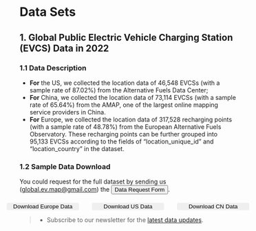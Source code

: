 # Data Sets

## 1. Global Public Electric Vehicle Charging Station (EVCS) Data in 2022
### 1.1 Data Description
- **For** the US, we collected the location data of 46,548 EVCSs (with a sample rate of 87.02%) from the Alternative Fuels Data Center; 
- **For** China, we collected the location data of 73,114 EVCSs (with a sample rate of 65.64%) from the AMAP, one of the largest online mapping service providers in China. 
- **For** Europe, we collected the location data of 317,528 recharging points (with a sample rate of 48.78%) from the European Alternative Fuels Observatory. These recharging points can be further grouped into 95,133 EVCSs according to the fields of “location_unique_id” and “location_country” in the dataset. 
 

### 1.2 Sample Data Download

You could request for the full dataset by sending us (global.ev.map@gmail.com) the <a><button onclick="window.open('./ApplicationForm.docx')">Data Request Form</button></a>.

<div class="row">
    <div class="col-md-4">
        <button @click="downloadeu" class="btn btn-primary">Download Europe Data</button>
    </div>
    <div class="col-md-4">
        <button @click="downloadus" class="btn btn-primary">Download US Data</button>
    </div>
    <div class="col-md-4">
        <button @click="downloadcn" class="btn btn-primary">Download CN Data</button>
    </div>
</div>

> - Subscribe to our newsletter for the [latest data updates](https://follow.it/global-ev-data-initiative?leanpub).



<script setup>
    // import { data as eu } from '@/loader/eu.data.js';
    // import { data as us } from '@/loader/us.data.js';
    // import { data as cn } from '@/loader/cn.data.js';

    import { data } from '@/loader/csv.data.js';

    const { eu, us, cn } = data; // data from csv

    // donwload data as csv
    const downloadeu = () => {
        const data = eu.map(item => Object.values(item).join(',')).join('\n');
        const blob = new Blob([data], { type: 'text/plain' });
        const url = window.URL.createObjectURL(blob);
        const a = document.createElement('a');
        a.href = url;
        a.download = 'europe.csv';
        a.click();
    }

    const downloadus = () => {
        const data = us.map(item => Object.values(item).join(',')).join('\n');
        const blob = new Blob([data], { type: 'text/plain' });
        const url = window.URL.createObjectURL(blob);
        const a = document.createElement('a');
        a.href = url;
        a.download = 'us.csv';
        a.click();
    }

    const downloadcn = () => {
        const data = cn.map(item => Object.values(item).join(',')).join('\n');
        const blob = new Blob([data], { type: 'text/plain' });
        const url = window.URL.createObjectURL(blob);
        const a = document.createElement('a');
        a.href = url;
        a.download = 'cn.csv';
        a.click();
    }





    // const downloadeu = () => {
    //     const data = JSON.stringify(eu);
    //     const blob = new Blob([data], { type: 'text/plain' });
    //     const url = window.URL.createObjectURL(blob);
    //     const a = document.createElement('a');
    //     a.href = url;
    //     a.download = 'eu.data.json';
    //     a.click();
    // }

    // const downloadus = () => {
    //     const data = JSON.stringify(us);
    //     const blob = new Blob([data], { type: 'text/plain' });
    //     const url = window.URL.createObjectURL(blob);
    //     const a = document.createElement('a');
    //     a.href = url;
    //     a.download = 'us.data.json';
    //     a.click();
    // }

    // const downloadcn = () => {
    //     const data = JSON.stringify(cn);
    //     const blob = new Blob([data], { type: 'text/plain' });
    //     const url = window.URL.createObjectURL(blob);
    //     const a = document.createElement('a');
    //     a.href = url;
    //     a.download = 'cn.data.json';
    //     a.click();
    // }

</script>

<style scoped>
    .row {
        display: flex;
        justify-content: center;
        margin-top: 20px;
    }
    .col-md-4 {
        flex: 0 0 33.333333%;
        max-width: 33.333333%;
        padding: 0 15px;
        color: var(--vp-c-brand-1);
    }

    .btn-primary {
        border: 1px solid var(--vp-c-brand-3);
        border-radius: 4px;
    }

    .btn-primary:hover {
        background-color: var(--vp-c-brand-3);
        color: white;
    }

    .btn {
        width: 100%;
    }
</style>
